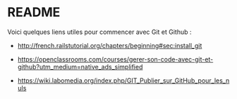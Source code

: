# README

Voici quelques liens utiles pour commencer avec Git et Github : 

- http://french.railstutorial.org/chapters/beginning#sec:install_git

- https://openclassrooms.com/courses/gerer-son-code-avec-git-et-github?utm_medium=native_ads_simplified

- https://wiki.labomedia.org/index.php/GIT_Publier_sur_GitHub_pour_les_nuls

